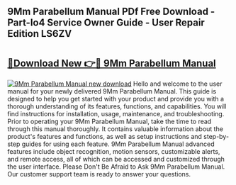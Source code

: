 ## 9Mm Parabellum Manual PDf Free Download - Part-Io4 Service Owner Guide - User Repair Edition LS6ZV

# <h2><a href="http://bc62227.oget.top/?id=9Mm+Parabellum+Manual">🔗Download New 👉🔴 9Mm Parabellum Manual</a></h2>

[![9Mm Parabellum Manual new download](https://i.imgur.com/5g1atiW.png)](http://bc62227.oget.top/?id=9Mm+Parabellum+Manual)
Hello and welcome to the user manual for your newly delivered 9Mm Parabellum Manual. This guide is designed to help you get started with your product and provide you with a thorough understanding of its features, functions, and capabilities. You will find instructions for installation, usage, maintenance, and troubleshooting. Prior to operating your 9Mm Parabellum Manual, take the time to read through this manual thoroughly. It contains valuable information about the product's features and functions, as well as setup instructions and step-by-step guides for using each feature. 9Mm Parabellum Manual advanced features include object recognition, motion sensors, customizable alerts, and remote access, all of which can be accessed and customized through the user interface. Please Don't Be Afraid to Ask 9Mm Parabellum Manual. Our customer support team is ready to answer your questions.
